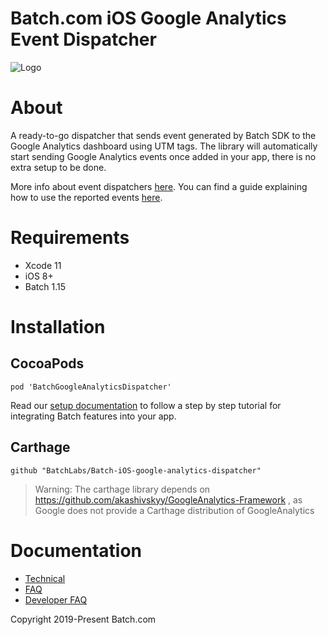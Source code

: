 Batch.com iOS Google Analytics Event Dispatcher
==================

![Logo](http://batch-doc.s3.amazonaws.com/logo_batch_192.gif)

# About

A ready-to-go dispatcher that sends event generated by Batch SDK to the Google Analytics dashboard using UTM tags.
The library will automatically start sending Google Analytics events once added in your app, there is no extra setup to be done.

More info about event dispatchers [here](https://doc.batch.com/ios/advanced/event-dispatchers).
You can find a guide explaining how to use the reported events [here](https://help.batch.com/en/articles/3597151-how-to-export-my-campaign-s-data-to-firebase-google-analytics-or-at-internet-using-events-dispatcher).

# Requirements
 - Xcode 11
 - iOS 8+
 - Batch 1.15

# Installation

## CocoaPods

```
pod 'BatchGoogleAnalyticsDispatcher'
```

Read our [setup documentation](https://doc.batch.com/) to follow a step by step tutorial for integrating Batch features into your app.

## Carthage

```
github "BatchLabs/Batch-iOS-google-analytics-dispatcher"
```

>Warning: The carthage library depends on https://github.com/akashivskyy/GoogleAnalytics-Framework , as Google does not provide a Carthage distribution of GoogleAnalytics

# Documentation

 - [Technical](https://doc.batch.com)
 - [FAQ](https://batch.com/doc/faq/general.html)
 - [Developer FAQ](https://batch.com/developers)

Copyright 2019-Present Batch.com